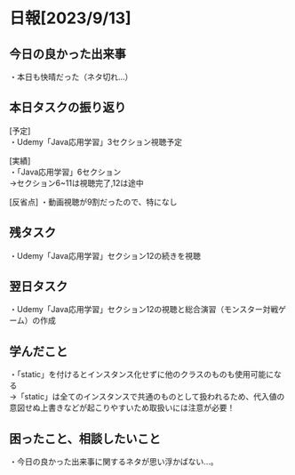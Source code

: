 
# 日報[2023/9/13]

## 今日の良かった出来事
・本日も快晴だった（ネタ切れ…）  

## 本日タスクの振り返り
[予定]  
・Udemy「Java応用学習」3セクション視聴予定  
  
[実績]  
・「Java応用学習」6セクション  
→セクション6~11は視聴完了,12は途中  

[反省点]
・動画視聴が9割だったので、特になし  
  
## 残タスク  
・Udemy「Java応用学習」セクション12の続きを視聴  
  
## 翌日タスク  
・Udemy「Java応用学習」セクション12の視聴と総合演習（モンスター対戦ゲーム）の作成  
  
## 学んだこと 
・「static」を付けるとインスタンス化せずに他のクラスのものも使用可能になる  
→「static」は全てのインスタンスで共通のものとして扱われるため、代入値の意図せぬ上書きなどが起こりやすいため取扱いには注意が必要！   
  
## 困ったこと、相談したいこと
・今日の良かった出来事に関するネタが思い浮かばない…。  
  
